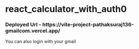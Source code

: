 <h1>react_calculator_with_auth0</h1>

<h3> Deployed Url - https://vite-project-pathaksuraj136-gmailcom.vercel.app/ </h3>

<p> You can also login with your gmail </p>
